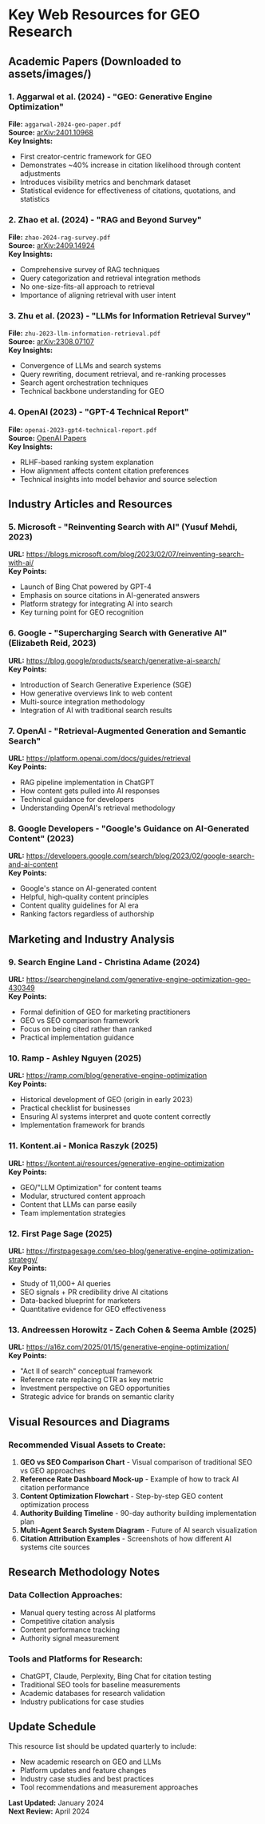 # Key Web Resources for GEO Research

## Academic Papers (Downloaded to assets/images/)

### 1. Aggarwal et al. (2024) - "GEO: Generative Engine Optimization"
**File:** `aggarwal-2024-geo-paper.pdf`  
**Source:** [arXiv:2401.10968](https://arxiv.org/abs/2401.10968)  
**Key Insights:**
- First creator-centric framework for GEO
- Demonstrates ~40% increase in citation likelihood through content adjustments
- Introduces visibility metrics and benchmark dataset
- Statistical evidence for effectiveness of citations, quotations, and statistics

### 2. Zhao et al. (2024) - "RAG and Beyond Survey"
**File:** `zhao-2024-rag-survey.pdf`  
**Source:** [arXiv:2409.14924](https://arxiv.org/abs/2409.14924)  
**Key Insights:**
- Comprehensive survey of RAG techniques
- Query categorization and retrieval integration methods
- No one-size-fits-all approach to retrieval
- Importance of aligning retrieval with user intent

### 3. Zhu et al. (2023) - "LLMs for Information Retrieval Survey"
**File:** `zhu-2023-llm-information-retrieval.pdf`  
**Source:** [arXiv:2308.07107](https://arxiv.org/abs/2308.07107)  
**Key Insights:**
- Convergence of LLMs and search systems
- Query rewriting, document retrieval, and re-ranking processes
- Search agent orchestration techniques
- Technical backbone understanding for GEO

### 4. OpenAI (2023) - "GPT-4 Technical Report"
**File:** `openai-2023-gpt4-technical-report.pdf`  
**Source:** [OpenAI Papers](https://cdn.openai.com/papers/gpt-4.pdf)  
**Key Insights:**
- RLHF-based ranking system explanation
- How alignment affects content citation preferences
- Technical insights into model behavior and source selection

## Industry Articles and Resources

### 5. Microsoft - "Reinventing Search with AI" (Yusuf Mehdi, 2023)
**URL:** https://blogs.microsoft.com/blog/2023/02/07/reinventing-search-with-ai/  
**Key Points:**
- Launch of Bing Chat powered by GPT-4
- Emphasis on source citations in AI-generated answers
- Platform strategy for integrating AI into search
- Key turning point for GEO recognition

### 6. Google - "Supercharging Search with Generative AI" (Elizabeth Reid, 2023)
**URL:** https://blog.google/products/search/generative-ai-search/  
**Key Points:**
- Introduction of Search Generative Experience (SGE)
- How generative overviews link to web content
- Multi-source integration methodology
- Integration of AI with traditional search results

### 7. OpenAI - "Retrieval-Augmented Generation and Semantic Search"
**URL:** https://platform.openai.com/docs/guides/retrieval  
**Key Points:**
- RAG pipeline implementation in ChatGPT
- How content gets pulled into AI responses
- Technical guidance for developers
- Understanding OpenAI's retrieval methodology

### 8. Google Developers - "Google's Guidance on AI-Generated Content" (2023)
**URL:** https://developers.google.com/search/blog/2023/02/google-search-and-ai-content  
**Key Points:**
- Google's stance on AI-generated content
- Helpful, high-quality content principles
- Content quality guidelines for AI era
- Ranking factors regardless of authorship

## Marketing and Industry Analysis

### 9. Search Engine Land - Christina Adame (2024)
**URL:** https://searchengineland.com/generative-engine-optimization-geo-430349  
**Key Points:**
- Formal definition of GEO for marketing practitioners
- GEO vs SEO comparison framework
- Focus on being cited rather than ranked
- Practical implementation guidance

### 10. Ramp - Ashley Nguyen (2025)
**URL:** https://ramp.com/blog/generative-engine-optimization  
**Key Points:**
- Historical development of GEO (origin in early 2023)
- Practical checklist for businesses
- Ensuring AI systems interpret and quote content correctly
- Implementation framework for brands

### 11. Kontent.ai - Monica Raszyk (2025)
**URL:** https://kontent.ai/resources/generative-engine-optimization  
**Key Points:**
- GEO/"LLM Optimization" for content teams
- Modular, structured content approach
- Content that LLMs can parse easily
- Team implementation strategies

### 12. First Page Sage (2025)
**URL:** https://firstpagesage.com/seo-blog/generative-engine-optimization-strategy/  
**Key Points:**
- Study of 11,000+ AI queries
- SEO signals + PR credibility drive AI citations
- Data-backed blueprint for marketers
- Quantitative evidence for GEO effectiveness

### 13. Andreessen Horowitz - Zach Cohen & Seema Amble (2025)
**URL:** https://a16z.com/2025/01/15/generative-engine-optimization/  
**Key Points:**
- "Act II of search" conceptual framework
- Reference rate replacing CTR as key metric
- Investment perspective on GEO opportunities
- Strategic advice for brands on semantic clarity

## Visual Resources and Diagrams

### Recommended Visual Assets to Create:
1. **GEO vs SEO Comparison Chart** - Visual comparison of traditional SEO vs GEO approaches
2. **Reference Rate Dashboard Mock-up** - Example of how to track AI citation performance  
3. **Content Optimization Flowchart** - Step-by-step GEO content optimization process
4. **Authority Building Timeline** - 90-day authority building implementation plan
5. **Multi-Agent Search System Diagram** - Future of AI search visualization
6. **Citation Attribution Examples** - Screenshots of how different AI systems cite sources

## Research Methodology Notes

### Data Collection Approaches:
- Manual query testing across AI platforms
- Competitive citation analysis
- Content performance tracking
- Authority signal measurement

### Tools and Platforms for Research:
- ChatGPT, Claude, Perplexity, Bing Chat for citation testing
- Traditional SEO tools for baseline measurements
- Academic databases for research validation
- Industry publications for case studies

## Update Schedule

This resource list should be updated quarterly to include:
- New academic research on GEO and LLMs
- Platform updates and feature changes
- Industry case studies and best practices
- Tool recommendations and measurement approaches

**Last Updated:** January 2024  
**Next Review:** April 2024